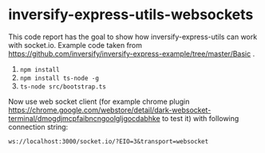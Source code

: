 # inversify-express-utils-websockets

This code report has the goal to show how inversify-express-utils can work with socket.io. Example code taken from https://github.com/inversify/inversify-express-example/tree/master/Basic .

1. `npm install`
2. `npm install ts-node -g`
3. `ts-node src/bootstrap.ts`

Now use web socket client (for example chrome plugin https://chrome.google.com/webstore/detail/dark-websocket-terminal/dmogdjmcpfaibncngoolgljgocdabhke to test it) with following connection string:

`ws://localhost:3000/socket.io/?EIO=3&transport=websocket`